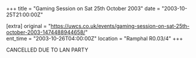 +++
title = "Gaming Session on Sat 25th October 2003"
date = "2003-10-25T21:00:00Z"

[extra]
original = "https://uwcs.co.uk/events/gaming-session-on-sat-25th-october-2003-1474488944658/"    
ent_time = "2003-10-26T04:00:00Z"
location = "Ramphal R0.03/4"
+++

CANCELLED DUE TO LAN PARTY

